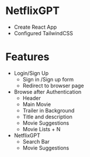 # NetflixGPT

- Create React App 
- Configured TailwindCSS

# Features
- Login/Sign Up 
  - Sign in /Sign up form
  - Redirect to browser page
- Browse after Authentication
  - Header
  - Main Movie
   - Trailer in Background
   - Title and description
   - Movie Suggestions
    - Movie Lists + N
- NetflixGPT
  - Search Bar
  - Movie Suggestions